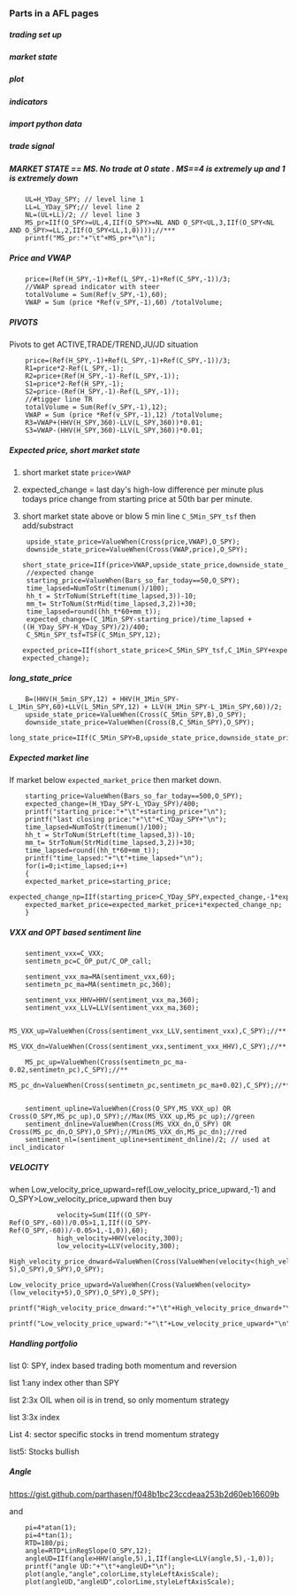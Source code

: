 ### Parts in a AFL pages
##### trading set up
##### market state
##### plot
##### indicators
##### import python data
##### trade signal

##### MARKET STATE == MS. No trade at 0 state . MS==4 is extremely up and 1 is extremely down
        UL=H_YDay_SPY; // level line 1
        LL=L_YDay_SPY;// level line 2
        NL=(UL+LL)/2; // level line 3
        MS_pr=IIf(O_SPY>=UL,4,IIf(O_SPY>=NL AND O_SPY<UL,3,IIf(O_SPY<NL AND O_SPY>=LL,2,IIf(O_SPY<LL,1,0))));//***
        printf("MS_pr:"+"\t"+MS_pr+"\n");

##### Price and VWAP
        price=(Ref(H_SPY,-1)+Ref(L_SPY,-1)+Ref(C_SPY,-1))/3;
        //VWAP spread indicator with steer 
        totalVolume = Sum(Ref(v_SPY,-1),60);
        VWAP = Sum (price *Ref(v_SPY,-1),60) /totalVolume;

##### PIVOTS
	
Pivots to get ACTIVE,TRADE/TREND,JU/JD situation

        price=(Ref(H_SPY,-1)+Ref(L_SPY,-1)+Ref(C_SPY,-1))/3;
        R1=price*2-Ref(L_SPY,-1);
        R2=price+(Ref(H_SPY,-1)-Ref(L_SPY,-1));
        S1=price*2-Ref(H_SPY,-1);
        S2=price-(Ref(H_SPY,-1)-Ref(L_SPY,-1));
        //#tigger line TR
        totalVolume = Sum(Ref(v_SPY,-1),12);
        VWAP = Sum (price *Ref(v_SPY,-1),12) /totalVolume;
        R3=VWAP+(HHV(H_SPY,360)-LLV(L_SPY,360))*0.01;
        S3=VWAP-(HHV(H_SPY,360)-LLV(L_SPY,360))*0.01;

##### Expected price, short market state
1. short market state `price>VWAP`
2.  expected_change = last day's high-low difference per minute plus todays price change from starting price at 50th bar per minute.
3. short market state above or blow 5 min line `C_5Min_SPY_tsf` then add/substract


        upside_state_price=ValueWhen(Cross(price,VWAP),O_SPY);
        downside_state_price=ValueWhen(Cross(VWAP,price),O_SPY);
        short_state_price=IIf(price>VWAP,upside_state_price,downside_state_price);
        //expected change
        starting_price=ValueWhen(Bars_so_far_today==50,O_SPY); 
        time_lapsed=NumToStr(timenum()/100);
        hh_t = StrToNum(StrLeft(time_lapsed,3))-10;
        mm_t= StrToNum(StrMid(time_lapsed,3,2))+30;
        time_lapsed=round((hh_t*60+mm_t));
        expected_change=(C_1Min_SPY-starting_price)/time_lapsed +((H_YDay_SPY-H_YDay_SPY)/2)/400;
        C_5Min_SPY_tsf=TSF(C_5Min_SPY,12);
        expected_price=IIf(short_state_price>C_5Min_SPY_tsf,C_1Min_SPY+expected_change,C_1Min_SPY-expected_change);

##### long_state_price

        B=(HHV(H_5min_SPY,12) + HHV(H_1Min_SPY-L_1Min_SPY,60)+LLV(L_5Min_SPY,12) + LLV(H_1Min_SPY-L_1Min_SPY,60))/2;
        upside_state_price=ValueWhen(Cross(C_5Min_SPY,B),O_SPY);
        downside_state_price=ValueWhen(Cross(B,C_5Min_SPY),O_SPY);
        long_state_price=IIf(C_5Min_SPY>B,upside_state_price,downside_state_price);

##### Expected market line
If market below `expected_market_price` then market down.

        starting_price=ValueWhen(Bars_so_far_today==500,O_SPY); 
        expected_change=(H_YDay_SPY-L_YDay_SPY)/400;
        printf("starting_price:"+"\t"+starting_price+"\n");
        printf("last closing price:"+"\t"+C_YDay_SPY+"\n");
        time_lapsed=NumToStr(timenum()/100);
        hh_t = StrToNum(StrLeft(time_lapsed,3))-10;
        mm_t= StrToNum(StrMid(time_lapsed,3,2))+30;
        time_lapsed=round((hh_t*60+mm_t));
        printf("time_lapsed:"+"\t"+time_lapsed+"\n");
        for(i=0;i<time_lapsed;i++)
        {
        expected_market_price=starting_price;
        expected_change_np=IIf(starting_price>C_YDay_SPY,expected_change,-1*expected_change);
        expected_market_price=expected_market_price+i*expected_change_np;
        }

##### VXX and OPT based sentiment line

        sentiment_vxx=C_VXX;
        sentimetn_pc=C_OP_put/C_OP_call;

        sentiment_vxx_ma=MA(sentiment_vxx,60);
        sentimetn_pc_ma=MA(sentimetn_pc,360);

        sentiment_vxx_HHV=HHV(sentiment_vxx_ma,360);
        sentiment_vxx_LLV=LLV(sentiment_vxx_ma,360);

        MS_VXX_up=ValueWhen(Cross(sentiment_vxx_LLV,sentiment_vxx),C_SPY);//**
        MS_VXX_dn=ValueWhen(Cross(sentiment_vxx,sentiment_vxx_HHV),C_SPY);//**

        MS_pc_up=ValueWhen(Cross(sentimetn_pc_ma-0.02,sentimetn_pc),C_SPY);//**
        MS_pc_dn=ValueWhen(Cross(sentimetn_pc,sentimetn_pc_ma+0.02),C_SPY);//**


        sentiment_upline=ValueWhen(Cross(O_SPY,MS_VXX_up) OR Cross(O_SPY,MS_pc_up),O_SPY);//Max(MS_VXX_up,MS_pc_up);//green
        sentiment_dnline=ValueWhen(Cross(MS_VXX_dn,O_SPY) OR Cross(MS_pc_dn,O_SPY),O_SPY);//Min(MS_VXX_dn,MS_pc_dn);//red
        sentiment_nl=(sentiment_upline+sentiment_dnline)/2; // used at incl_indicator

##### VELOCITY

when Low_velocity_price_upward=ref(Low_velocity_price_upward,-1) and O_SPY>Low_velocity_price_upward then buy

                velocity=Sum(IIf((O_SPY-Ref(O_SPY,-60))/0.05>1,1,IIf((O_SPY-Ref(O_SPY,-60))/-0.05>1,-1,0)),60);
                high_velocity=HHV(velocity,300);
                low_velocity=LLV(velocity,300);
                High_velocity_price_dnward=ValueWhen(Cross(ValueWhen(velocity<(high_velocity-5),O_SPY),O_SPY),O_SPY);
                Low_velocity_price_upward=ValueWhen(Cross(ValueWhen(velocity>(low_velocity+5),O_SPY),O_SPY),O_SPY);
                printf("High_velocity_price_dnward:"+"\t"+High_velocity_price_dnward+"\n");
                printf("Low_velocity_price_upward:"+"\t"+Low_velocity_price_upward+"\n");

##### Handling portfolio

list 0: SPY, index based trading both momentum and reversion

list 1:any index other than SPY

list 2:3x OIL when oil is in trend, so only momentum strategy

list 3:3x index 

List 4: sector specific stocks in trend momentum strategy

list5: Stocks bullish

##### Angle

https://gist.github.com/parthasen/f048b1bc23ccdeaa253b2d60eb16609b

and 

        pi=4*atan(1);
        pi=4*tan(1);
        RTD=180/pi;
        angle=RTD*LinRegSlope(O_SPY,12);
        angleUD=IIf(angle>HHV(angle,5),1,IIf(angle<LLV(angle,5),-1,0));
        printf("angle UD:"+"\t"+angleUD+"\n");
        plot(angle,"angle",colorLime,styleLeftAxisScale); 
        plot(angleUD,"angleUD",colorLime,styleLeftAxisScale); 

